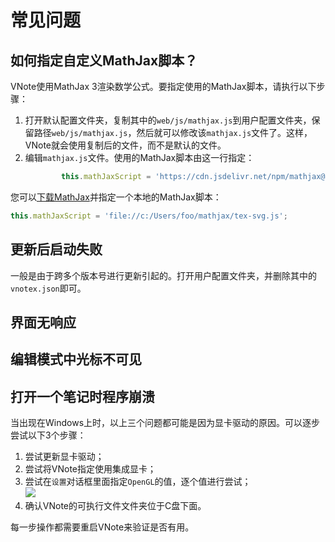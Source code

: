 # 常见问题
## 如何指定自定义MathJax脚本？
VNote使用MathJax 3渲染数学公式。要指定使用的MathJax脚本，请执行以下步骤：

1. 打开默认配置文件夹，复制其中的`web/js/mathjax.js`到用户配置文件夹，保留路径`web/js/mathjax.js`，然后就可以修改该`mathjax.js`文件了。这样，VNote就会使用复制后的文件，而不是默认的文件。
2. 编辑`mathjax.js`文件。使用的MathJax脚本由这一行指定：
    ```js
            this.mathJaxScript = 'https://cdn.jsdelivr.net/npm/mathjax@3/es5/tex-svg.js';
    ```

您可以[下载MathJax](https://docs.mathjax.org/en/latest/web/hosting.html)并指定一个本地的MathJax脚本：

```js
this.mathJaxScript = 'file://c:/Users/foo/mathjax/tex-svg.js';
```

## 更新后启动失败
一般是由于跨多个版本号进行更新引起的。打开用户配置文件夹，并删除其中的`vnotex.json`即可。

## 界面无响应
## 编辑模式中光标不可见
## 打开一个笔记时程序崩溃
当出现在Windows上时，以上三个问题都可能是因为显卡驱动的原因。可以逐步尝试以下3个步骤：

1. 尝试更新显卡驱动；
2. 尝试将VNote指定使用集成显卡；
3. 尝试在`设置`对话框里面指定`OpenGL`的值，逐个值进行尝试；  
![](vx_images/3831753136437.png)
4. 确认VNote的可执行文件文件夹位于C盘下面。

每一步操作都需要重启VNote来验证是否有用。
